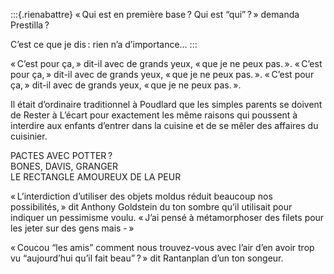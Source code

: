 :::{.rienabattre}
« Qui est en première base ? Qui est “qui” ? » demanda Prestilla ?

C’est ce que je dis : rien n’a d’importance…
:::

« C’est pour ça, » dit-il avec de grands yeux, « que je ne peux pas. ».
« C’est pour ça, » dit-il avec de grands yeux, « que je ne peux pas. ».
« C’est pour ça, » dit-il avec de grands yeux, « que je ne peux pas. ».

Il était d’ordinaire traditionnel à Poudlard que les simples parents se
doivent de Rester à L’écart pour exactement les même raisons qui
poussent à interdire aux enfants d’entrer dans la cuisine et de se mêler
des affaires du cuisinier.

PACTES AVEC POTTER ?  
BONES, DAVIS, GRANGER  
LE RECTANGLE AMOUREUX DE LA PEUR

« L’interdiction d’utiliser des objets moldus réduit beaucoup nos
possibilités, » dit Anthony Goldstein du ton sombre qu’il utilisait pour
indiquer un pessimisme voulu. « J’ai pensé à métamorphoser des filets
pour les jeter sur des gens mais - »

« Coucou “les amis” comment nous trouvez-vous avec l’air d’en avoir trop vu “aujourd’hui qu’il fait beau” ? » dit Rantanplan d’un ton songeur.


